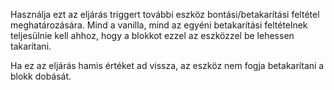 Használja ezt az eljárás triggert további eszköz bontási/betakarítási feltétel meghatározására. Mind a vanilla, mind az egyéni betakarítási feltételnek teljesülnie kell ahhoz, hogy a blokkot ezzel az eszközzel be lehessen takarítani.

Ha ez az eljárás hamis értéket ad vissza, az eszköz nem fogja betakarítani a blokk dobását.